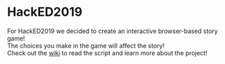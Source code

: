 # HackED2019
For HackED2019 we decided to create an interactive browser-based story game!  
The choices you make in the game will affect the story!  
Check out the [wiki](https://github.com/starryEcliipse/HackED2019/wiki) to read the script and learn more about the project!  


